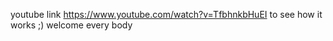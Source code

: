youtube link https://www.youtube.com/watch?v=TfbhnkbHuEI
to see how it works ;)
welcome every body 
